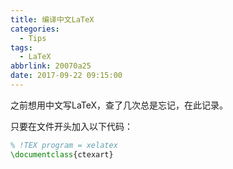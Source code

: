 ```yaml
---
title: 编译中文LaTeX
categories:
  - Tips
tags:
  - LaTeX
abbrlink: 20070a25
date: 2017-09-22 09:15:00
---
```


之前想用中文写LaTeX，查了几次总是忘记，在此记录。

只要在文件开头加入以下代码：

```latex
% !TEX program = xelatex
\documentclass{ctexart}
```
